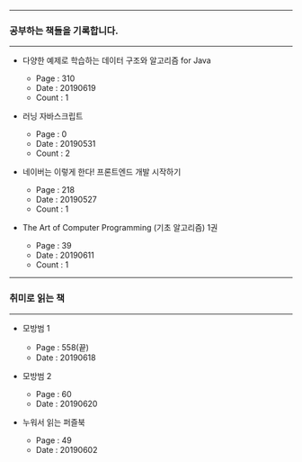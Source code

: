 * * *
### 공부하는 책들을 기록합니다. 
* * *
- 다양한 예제로 학습하는 데이터 구조와 알고리즘 for Java
    - Page : 310
    - Date : 20190619
    - Count : 1

- 러닝 자바스크립트 
    - Page : 0
    - Date : 20190531
    - Count : 2

- 네이버는 이렇게 한다! 프론트엔드 개발 시작하기
    - Page : 218
    - Date : 20190527
    - Count : 1

- The Art of Computer Programming (기초 알고리즘) 1권 
    - Page : 39
    - Date : 20190611
    - Count : 1  
* * *
### 취미로 읽는 책 
* * *
- 모방범 1 
    -  Page : 558(끝)
    -  Date : 20190618
- 모방범 2
    -  Page : 60    
    -  Date : 20190620

- 누워서 읽는 퍼즐북
    - Page : 49
    - Date : 20190602
